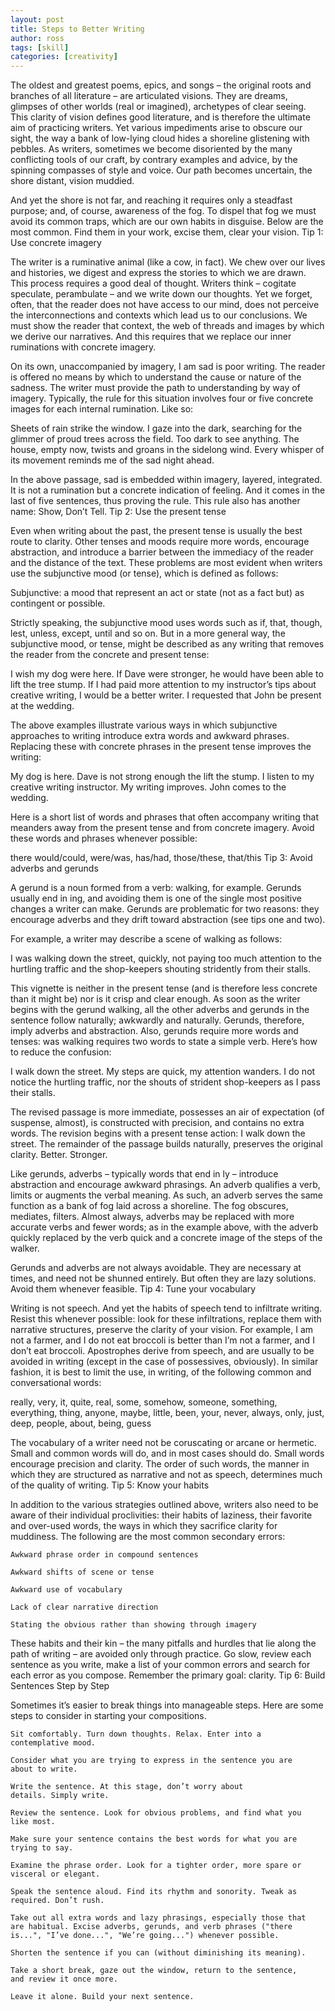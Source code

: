 ```yaml
---
layout: post
title: Steps to Better Writing
author: ross
tags: [skill]
categories: [creativity]
---
```


The oldest and greatest poems, epics, and songs – the original roots
and branches of all literature – are articulated visions. They are
dreams, glimpses of other worlds (real or imagined), archetypes of
clear seeing. This clarity of vision defines good literature, and is
therefore the ultimate aim of practicing writers. Yet various
impediments arise to obscure our sight, the way a bank of low-lying
cloud hides a shoreline glistening with pebbles. As writers, sometimes
we become disoriented by the many conflicting tools of our craft, by
contrary examples and advice, by the spinning compasses of style and
voice. Our path becomes uncertain, the shore distant, vision muddied.

And yet the shore is not far, and reaching it requires only a
steadfast purpose; and, of course, awareness of the fog. To dispel
that fog we must avoid its common traps, which are our own habits in
disguise. Below are the most common. Find them in your work, excise
them, clear your vision.  Tip 1: Use concrete imagery

The writer is a ruminative animal (like a cow, in fact). We chew over
our lives and histories, we digest and express the stories to which we
are drawn. This process requires a good deal of thought. Writers think
– cogitate speculate, perambulate – and we write down our
thoughts. Yet we forget, often, that the reader does not have access
to our mind, does not perceive the interconnections and contexts which
lead us to our conclusions. We must show the reader that context, the
web of threads and images by which we derive our narratives. And this
requires that we replace our inner ruminations with concrete imagery.

On its own, unaccompanied by imagery, I am sad is poor writing. The
reader is offered no means by which to understand the cause or nature
of the sadness. The writer must provide the path to understanding by
way of imagery. Typically, the rule for this situation involves four
or five concrete images for each internal rumination. Like so:

Sheets of rain strike the window. I gaze into the dark, searching for
the glimmer of proud trees across the field. Too dark to see
anything. The house, empty now, twists and groans in the sidelong
wind. Every whisper of its movement reminds me of the sad night ahead.

In the above passage, sad is embedded within imagery, layered,
integrated. It is not a rumination but a concrete indication of
feeling. And it comes in the last of five sentences, thus proving the
rule. This rule also has another name: Show, Don’t Tell.  Tip 2: Use
the present tense

Even when writing about the past, the present tense is usually the
best route to clarity. Other tenses and moods require more words,
encourage abstraction, and introduce a barrier between the immediacy
of the reader and the distance of the text. These problems are most
evident when writers use the subjunctive mood (or tense), which is
defined as follows:

Subjunctive: a mood that represent an act or state (not as a fact but)
as contingent or possible.

Strictly speaking, the subjunctive mood uses words such as if, that,
though, lest, unless, except, until and so on. But in a more general
way, the subjunctive mood, or tense, might be described as any writing
that removes the reader from the concrete and present tense:

I wish my dog were here.  If Dave were stronger, he would have been
able to lift the tree stump.  If I had paid more attention to my
instructor’s tips about creative writing, I would be a better writer.
I requested that John be present at the wedding.

The above examples illustrate various ways in which subjunctive
approaches to writing introduce extra words and awkward
phrases. Replacing these with concrete phrases in the present tense
improves the writing:

My dog is here.  Dave is not strong enough the lift the stump.  I
listen to my creative writing instructor.  My writing improves.  John
comes to the wedding.

Here is a short list of words and phrases that often accompany writing
that meanders away from the present tense and from concrete
imagery. Avoid these words and phrases whenever possible:

there would/could, were/was, has/had, those/these, that/this Tip 3:
Avoid adverbs and gerunds

A gerund is a noun formed from a verb: walking, for example. Gerunds
usually end in ing, and avoiding them is one of the single most
positive changes a writer can make. Gerunds are problematic for two
reasons: they encourage adverbs and they drift toward abstraction (see
tips one and two).

For example, a writer may describe a scene of walking as follows:

I was walking down the street, quickly, not paying too much attention
to the hurtling traffic and the shop-keepers shouting stridently from
their stalls.

This vignette is neither in the present tense (and is therefore less
concrete than it might be) nor is it crisp and clear enough. As soon
as the writer begins with the gerund walking, all the other adverbs
and gerunds in the sentence follow naturally; awkwardly and
naturally. Gerunds, therefore, imply adverbs and abstraction. Also,
gerunds require more words and tenses: was walking requires two words
to state a simple verb. Here’s how to reduce the confusion:

I walk down the street. My steps are quick, my attention wanders. I do
not notice the hurtling traffic, nor the shouts of strident
shop-keepers as I pass their stalls.

The revised passage is more immediate, possesses an air of expectation
(of suspense, almost), is constructed with precision, and contains no
extra words. The revision begins with a present tense action: I walk
down the street. The remainder of the passage builds naturally,
preserves the original clarity. Better. Stronger.

Like gerunds, adverbs – typically words that end in ly – introduce
abstraction and encourage awkward phrasings. An adverb qualifies a
verb, limits or augments the verbal meaning. As such, an adverb serves
the same function as a bank of fog laid across a shoreline. The fog
obscures, mediates, filters. Almost always, adverbs may be replaced
with more accurate verbs and fewer words; as in the example above,
with the adverb quickly replaced by the verb quick and a concrete
image of the steps of the walker.

Gerunds and adverbs are not always avoidable. They are necessary at
times, and need not be shunned entirely. But often they are lazy
solutions. Avoid them whenever feasible.  Tip 4: Tune your vocabulary

Writing is not speech. And yet the habits of speech tend to infiltrate
writing. Resist this whenever possible: look for these infiltrations,
replace them with narrative structures, preserve the clarity of your
vision. For example, I am not a farmer, and I do not eat broccoli is
better than I’m not a farmer, and I don’t eat broccoli. Apostrophes
derive from speech, and are usually to be avoided in writing (except
in the case of possessives, obviously). In similar fashion, it is best
to limit the use, in writing, of the following common and
conversational words:

really, very, it, quite, real, some, somehow, someone, something,
everything, thing, anyone, maybe, little, been, your, never, always,
only, just, deep, people, about, being, guess

The vocabulary of a writer need not be coruscating or arcane or
hermetic. Small and common words will do, and in most cases should
do. Small words encourage precision and clarity. The order of such
words, the manner in which they are structured as narrative and not as
speech, determines much of the quality of writing.  Tip 5: Know your
habits

In addition to the various strategies outlined above, writers also
need to be aware of their individual proclivities: their habits of
laziness, their favorite and over-used words, the ways in which they
sacrifice clarity for muddiness. The following are the most common
secondary errors:

    Awkward phrase order in compound sentences

    Awkward shifts of scene or tense

    Awkward use of vocabulary

    Lack of clear narrative direction

    Stating the obvious rather than showing through imagery

These habits and their kin – the many pitfalls and hurdles that lie
along the path of writing – are avoided only through practice. Go
slow, review each sentence as you write, make a list of your common
errors and search for each error as you compose. Remember the primary
goal: clarity.  Tip 6: Build Sentences Step by Step

Sometimes it’s easier to break things into manageable steps. Here are
some steps to consider in starting your compositions.

    Sit comfortably. Turn down thoughts. Relax. Enter into a
    contemplative mood.

    Consider what you are trying to express in the sentence you are
    about to write.

    Write the sentence. At this stage, don’t worry about
    details. Simply write.

    Review the sentence. Look for obvious problems, and find what you
    like most.

    Make sure your sentence contains the best words for what you are
    trying to say.

    Examine the phrase order. Look for a tighter order, more spare or
    visceral or elegant.

    Speak the sentence aloud. Find its rhythm and sonority. Tweak as
    required. Don’t rush.

    Take out all extra words and lazy phrasings, especially those that
    are habitual. Excise adverbs, gerunds, and verb phrases ("there
    is...", "I’ve done...", "We’re going...") whenever possible.

    Shorten the sentence if you can (without diminishing its meaning).

    Take a short break, gaze out the window, return to the sentence,
    and review it once more.

    Leave it alone. Build your next sentence.

